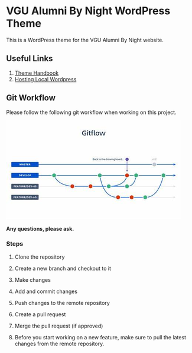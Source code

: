 # VGU Alumni By Night WordPress Theme

This is a WordPress theme for the VGU Alumni By Night website.

## Useful Links

1. [Theme Handbook](https://developer.wordpress.org/themes/)
2. [Hosting Local Wordpress](https://youtu.be/usoJ6ckzUz8?si=05eV6Hcyr-3xrSwc)

## Git Workflow

Please follow the following git workflow when working on this project.

![alt text](assets\images\git-workflow.png)

**Any questions, please ask.**

### Steps

1. Clone the repository
2. Create a new branch and checkout to it
3. Make changes
4. Add and commit changes
5. Push changes to the remote repository
6. Create a pull request
7. Merge the pull request (if approved)

8. Before you start working on a new feature, make sure to pull the latest changes from the remote repository.